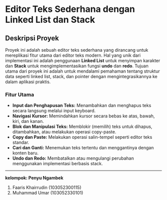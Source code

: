 # Editor Teks Sederhana dengan Linked List dan Stack

## Deskripsi Proyek
Proyek ini adalah sebuah editor teks sederhana yang dirancang untuk mereplikasi fitur utama dari editor teks modern. Hal yang unik dari implementasi ini adalah penggunaan **Linked List** untuk menyimpan karakter dan **Stack** untuk mengimplementasikan fungsi **undo** dan **redo**. Tujuan utama dari proyek ini adalah untuk mendalami pemahaman tentang struktur data seperti linked list, stack, dan pointer dengan mengintegrasikannya ke dalam aplikasi praktis.

### Fitur Utama
- **Input dan Penghapusan Teks:** Menambahkan dan menghapus teks secara langsung melalui input keyboard.
- **Navigasi Kursor:** Memindahkan kursor secara bebas ke atas, bawah, kiri, dan kanan.
- **Blok dan Manipulasi Teks:** Memblokir (memilih) teks untuk dihapus, ditambahkan, atau melakukan operasi copy-paste.
- **Copy dan Paste:** Melakukan operasi salin-tempel seperti editor teks standar.
- **Cari dan Ganti:** Menemukan teks tertentu dan menggantinya dengan konten baru.
- **Undo dan Redo:** Membatalkan atau mengulangi perubahan menggunakan implementasi berbasis stack.

---
**kelompok: Penyu Ngambek**
1. Faaris Khairrudin  (103052300115)
2. Muhammad Umar      (103052330101)
